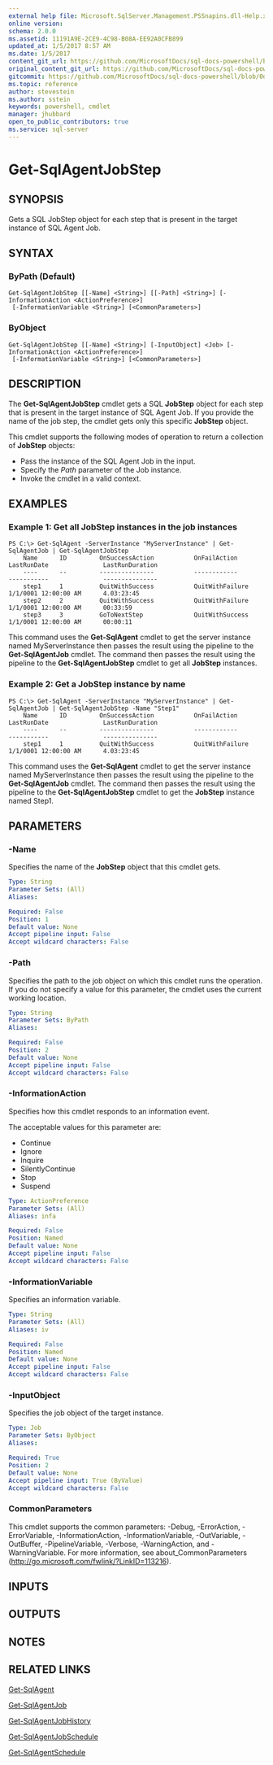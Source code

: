 ```yaml
---
external help file: Microsoft.SqlServer.Management.PSSnapins.dll-Help.xml
online version: 
schema: 2.0.0
ms.assetid: 11191A9E-2CE9-4C98-B08A-EE92A0CFB899
updated_at: 1/5/2017 8:57 AM
ms.date: 1/5/2017
content_git_url: https://github.com/MicrosoftDocs/sql-docs-powershell/blob/live/sqlserver-cmdlets/sqlserver-module/vlatest/Get-SqlAgentJobStep.md
original_content_git_url: https://github.com/MicrosoftDocs/sql-docs-powershell/blob/live/sqlserver-cmdlets/sqlserver-module/vlatest/Get-SqlAgentJobStep.md
gitcommit: https://github.com/MicrosoftDocs/sql-docs-powershell/blob/0d97835841eb5cfbe37d096037375a2e0c3eb87c/sqlserver-cmdlets/sqlserver-module/vlatest/Get-SqlAgentJobStep.md
ms.topic: reference
author: stevestein
ms.author: sstein
keywords: powershell, cmdlet
manager: jhubbard
open_to_public_contributors: true
ms.service: sql-server
---
```


# Get-SqlAgentJobStep

## SYNOPSIS
Gets a SQL JobStep object for each step that is present in the target instance of SQL Agent Job.

## SYNTAX

### ByPath (Default)
```
Get-SqlAgentJobStep [[-Name] <String>] [[-Path] <String>] [-InformationAction <ActionPreference>]
 [-InformationVariable <String>] [<CommonParameters>]
```

### ByObject
```
Get-SqlAgentJobStep [[-Name] <String>] [-InputObject] <Job> [-InformationAction <ActionPreference>]
 [-InformationVariable <String>] [<CommonParameters>]
```

## DESCRIPTION
The **Get-SqlAgentJobStep** cmdlet gets a SQL **JobStep** object for each step that is present in the target instance of SQL Agent Job.
If you provide the name of the job step, the cmdlet gets only this specific **JobStep** object.

This cmdlet supports the following modes of operation to return a collection of **JobStep** objects: 

- Pass the instance of the SQL Agent Job in the input. 
- Specify the *Path* parameter of the Job instance. 
- Invoke the cmdlet in a valid context.

## EXAMPLES

### Example 1: Get all JobStep instances in the job instances
```
PS C:\> Get-SqlAgent -ServerInstance "MyServerInstance" | Get-SqlAgentJob | Get-SqlAgentJobStep
    Name      ID         OnSuccessAction           OnFailAction              LastRunDate               LastRunDuration 
    ----      --         ---------------           ------------              -----------               --------------- 
    step1     1          QuitWithSuccess           QuitWithFailure           1/1/0001 12:00:00 AM      4.03:23:45      
    step2     2          QuitWithSuccess           QuitWithFailure           1/1/0001 12:00:00 AM      00:33:59        
    step3     3          GoToNextStep              QuitWithSuccess           1/1/0001 12:00:00 AM      00:00:11
```

This command uses the **Get-SqlAgent** cmdlet to get the server instance named MyServerInstance then passes the result using the pipeline to the **Get-SqlAgentJob** cmdlet.
The command then passes the result using the pipeline to the **Get-SqlAgentJobStep** cmdlet to get all **JobStep** instances.

### Example 2: Get a JobStep instance by name
```
PS C:\> Get-SqlAgent -ServerInstance "MyServerInstance" | Get-SqlAgentJob | Get-SqlAgentJobStep -Name "Step1"
    Name      ID         OnSuccessAction           OnFailAction              LastRunDate               LastRunDuration               
    ----      --         ---------------           ------------              -----------               ---------------               
    step1     1          QuitWithSuccess           QuitWithFailure           1/1/0001 12:00:00 AM      4.03:23:45
```

This command uses the **Get-SqlAgent** cmdlet to get the server instance named MyServerInstance then passes the result using the pipeline to the **Get-SqlAgentJob** cmdlet.
The command then passes the result using the pipeline to the **Get-SqlAgentJobStep** cmdlet to get the **JobStep** instance named Step1.

## PARAMETERS

### -Name
Specifies the name of the **JobStep** object that this cmdlet gets.

```yaml
Type: String
Parameter Sets: (All)
Aliases: 

Required: False
Position: 1
Default value: None
Accept pipeline input: False
Accept wildcard characters: False
```

### -Path
Specifies the path to the job object on which this cmdlet runs the operation.
If you do not specify a value for this parameter, the cmdlet uses the current working location.

```yaml
Type: String
Parameter Sets: ByPath
Aliases: 

Required: False
Position: 2
Default value: None
Accept pipeline input: False
Accept wildcard characters: False
```

### -InformationAction
Specifies how this cmdlet responds to an information event.

The acceptable values for this parameter are:

- Continue
- Ignore
- Inquire
- SilentlyContinue
- Stop
- Suspend

```yaml
Type: ActionPreference
Parameter Sets: (All)
Aliases: infa

Required: False
Position: Named
Default value: None
Accept pipeline input: False
Accept wildcard characters: False
```

### -InformationVariable
Specifies an information variable.

```yaml
Type: String
Parameter Sets: (All)
Aliases: iv

Required: False
Position: Named
Default value: None
Accept pipeline input: False
Accept wildcard characters: False
```

### -InputObject
Specifies the job object of the target instance.

```yaml
Type: Job
Parameter Sets: ByObject
Aliases: 

Required: True
Position: 2
Default value: None
Accept pipeline input: True (ByValue)
Accept wildcard characters: False
```

### CommonParameters
This cmdlet supports the common parameters: -Debug, -ErrorAction, -ErrorVariable, -InformationAction, -InformationVariable, -OutVariable, -OutBuffer, -PipelineVariable, -Verbose, -WarningAction, and -WarningVariable. For more information, see about_CommonParameters (http://go.microsoft.com/fwlink/?LinkID=113216).

## INPUTS

## OUTPUTS

## NOTES

## RELATED LINKS

[Get-SqlAgent](xref:sqlserver-module/vlatest/Get-SqlAgent.md)

[Get-SqlAgentJob](xref:sqlserver-module/vlatest/Get-SqlAgentJob.md)

[Get-SqlAgentJobHistory](xref:sqlserver-module/vlatest/Get-SqlAgentJobHistory.md)

[Get-SqlAgentJobSchedule](xref:sqlserver-module/vlatest/Get-SqlAgentJobSchedule.md)

[Get-SqlAgentSchedule](xref:sqlserver-module/vlatest/Get-SqlAgentSchedule.md)
